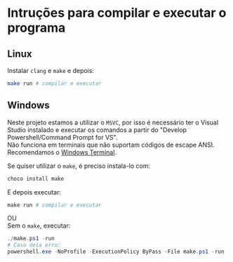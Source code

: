 # Intruções para compilar e executar o programa

## Linux

Instalar `clang` e `make` e depois:

```bash
make run # compilar e executar
```

## Windows

Neste projeto estamos a utilizar o `MSVC`, por isso é necessário ter o Visual Studio instalado e executar os comandos a partir do "Develop Powershell/Command Prompt for VS".  
Não funciona em terminais que não suportam códigos de escape ANSI. Recomendamos o [Windows Terminal](https://apps.microsoft.com/detail/9N0DX20HK701).

Se quiser utilizar o `make`, é preciso instala-lo com:

```ps1
choco install make
```

E depois executar:

```ps1
make run # compilar e executar
```

OU  
Sem o `make`, executar:

```ps1
./make.ps1 -run
# Caso deia erro:
powershell.exe -NoProfile -ExecutionPolicy ByPass -File make.ps1 -run
```
